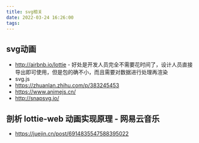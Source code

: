 ```yaml
---
title: svg相关
date: 2022-03-24 16:26:00
tags:
---
```

## svg动画
- http://airbnb.io/lottie - 好处是开发人员完全不需要花时间了，设计人员直接导出即可使用，但是包的确不小，而且需要对数据进行处理再渲染
- svg.js
- https://zhuanlan.zhihu.com/p/383245453
- https://www.animejs.cn/
- http://snapsvg.io/


## 剖析 lottie-web 动画实现原理 - 网易云音乐
- https://juejin.cn/post/6914835547588395022